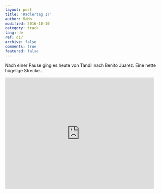 ```yaml
---   
layout: post 
title: 'Radlertag 17'  
author: MaMo 
modified: 2016-10-10
category: track 
lang: de 
ref: d17
archive: false 
comments: true 
featured: false 
--- 
```


 Nach einer Pause ging es heute von Tandil nach Benito Juarez. Eine nette hügelige Strecke...                                                                                                                                                                                                                                                                                                                                                                                                                 

<iframe width='480' height='360' src='http://track-kit.net/maps_s3/?v=embed&track=230703.gpx' frameborder='0' allowfullscreen></iframe>